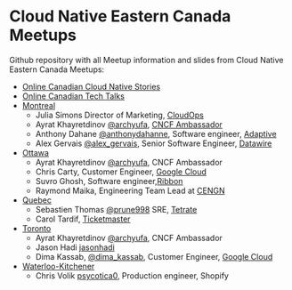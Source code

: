 # Cloud Native Eastern Canada Meetups

Github repository with all Meetup information and slides from Cloud Native Eastern Canada Meetups:
* [Online Canadian Cloud Native Stories](stories/README.md)
* [Online Canadian Tech Talks](techtalks/README.md)
* [Montreal](montreal/README.md)
  * Julia Simons Director of Marketing, [CloudOps](cloudops.com)
  * Ayrat Khayretdinov [@archyufa](https://github.com/archyufa), [CNCF Ambassador](https://www.cncf.io/people/ambassadors/)
  * Anthony Dahane [@anthonydahanne](https://github.com/anthonydahanne), Software engineer, [Adaptive](https://weareadaptive.com/)
  * Alex Gervais [@alex_gervais](https://twitter.com/alex_gervais), Senior Software Engineer, [Datawire](Datawire.io)
* [Ottawa](ottawa/README.md)
  * Ayrat Khayretdinov [@archyufa](https://github.com/archyufa), CNCF Ambassador
  * Chris Carty, Customer Engineer, [Google Cloud](https://cloud.google.com/) 
  * Suvro Ghosh,  Software engineer,[Ribbon](https://ribboncommunications.com/)
  * Raymond Maika, Engineering Team Lead at [CENGN](https://www.cengn.ca/)
* [Quebec](quebec/README.md)
  * Sebastien Thomas [@prune998](https://github.com/prune998) SRE, [Tetrate](https://www.tetrate.io/)
  * Carol Tardif, [Ticketmaster](https://www.ticketmaster.ca/)
* [Toronto](toronto/README.md)
  * Ayrat Khayretdinov [@archyufa](https://github.com/archyufa), CNCF Ambassador
  * Jason Hadi [jasonhadi](https://twitter.com/jasonhadi) 
  * Dima Kassab, [@dima_kassab](https://twitter.com/dima_kassab), Customer Engineer, [Google Cloud](https://cloud.google.com/) 
* [Waterloo-Kitchener](waterloo-kitchener/README.md)  
  * Chris Volik [psycotica0](https://github.com/psycotica0), Production engineer, Shopify
